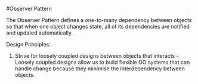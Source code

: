#Observer Pattern

The Observer Pattern defines a one-to-many dependency between objects so that when one object changes state, all of its dependencies are notified and updated automatically.

Design Principles:

1. Strive for loosely coupled designs between objects that interacts - Loosely coupled designs allow us to build flexible OO systems that can handle change because they minimise the interdependency between objects.
